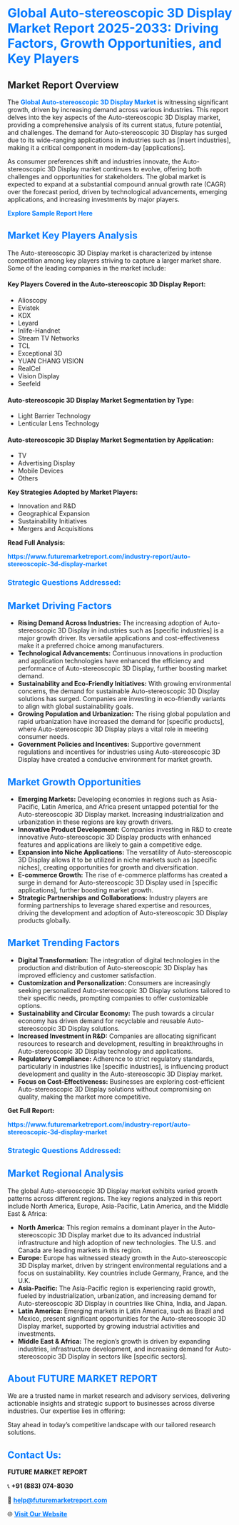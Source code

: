 <h1 style="color: #007BFF;">Global Auto-stereoscopic 3D Display Market Report 2025-2033: Driving Factors, Growth Opportunities, and Key Players</h1>

<section id="overview">
<h2>Market Report Overview</h2>
<p>The <a href="https://www.futuremarketreport.com/industry-report/auto-stereoscopic-3d-display-market" style="color: #007BFF; text-decoration: none;"><strong>Global Auto-stereoscopic 3D Display Market</strong></a> is witnessing significant growth, driven by increasing demand across various industries. This report delves into the key aspects of the Auto-stereoscopic 3D Display market, providing a comprehensive analysis of its current status, future potential, and challenges. The demand for Auto-stereoscopic 3D Display has surged due to its wide-ranging applications in industries such as [insert industries], making it a critical component in modern-day [applications].</p>
<p>As consumer preferences shift and industries innovate, the Auto-stereoscopic 3D Display market continues to evolve, offering both challenges and opportunities for stakeholders. The global market is expected to expand at a substantial compound annual growth rate (CAGR) over the forecast period, driven by technological advancements, emerging applications, and increasing investments by major players.</p>
</section>

<section id="overview">
<p><a href="https://www.futuremarketreport.com/request-sample/reportId=88280" style="color: #007BFF; text-decoration: none;"><strong>Explore Sample Report Here</strong></a></p>
</section>

<section id="key-players">
<h2 style="color: #007BFF;">Market Key Players Analysis</h2>
<p>The Auto-stereoscopic 3D Display market is characterized by intense competition among key players striving to capture a larger market share. Some of the leading companies in the market include:</p>
<h4>Key Players Covered in the Auto-stereoscopic 3D Display Report:</h4>
<ul><li>Alioscopy</li><li>Evistek</li><li>KDX</li><li>Leyard</li><li>Inlife-Handnet</li><li>Stream TV Networks</li><li>TCL</li><li>Exceptional 3D</li><li>YUAN CHANG VISION</li><li>RealCel</li><li>Vision Display</li><li>Seefeld</li></ul>
<h4>Auto-stereoscopic 3D Display Market Segmentation by Type:</h4>
<ul><li>Light Barrier Technology</li><li>Lenticular Lens Technology</li></ul>

<h4>Auto-stereoscopic 3D Display Market Segmentation by Application:</h4>
<ul><li>TV</li><li>Advertising Display</li><li>Mobile Devices</li><li>Others</li></ul>
<p><strong>Key Strategies Adopted by Market Players:</strong></p>
<ul>
<li>Innovation and R&D</li>
<li>Geographical Expansion</li>
<li>Sustainability Initiatives</li>
<li>Mergers and Acquisitions</li>
</ul>
</section>

<section>
<p><strong>Read Full Analysis: </strong></p><a href="https://www.futuremarketreport.com/industry-report/auto-stereoscopic-3d-display-market" style="color: #007BFF; text-decoration: none;"><strong>https://www.futuremarketreport.com/industry-report/auto-stereoscopic-3d-display-market</strong></a>
<h3 style="color: #007BFF;">Strategic Questions Addressed:</h3>
</section>

<section id="driving-factors">
<h2 style="color: #007BFF;">Market Driving Factors</h2>
<ul>
<li><strong>Rising Demand Across Industries:</strong> The increasing adoption of Auto-stereoscopic 3D Display in industries such as [specific industries] is a major growth driver. Its versatile applications and cost-effectiveness make it a preferred choice among manufacturers.</li>
<li><strong>Technological Advancements:</strong> Continuous innovations in production and application technologies have enhanced the efficiency and performance of Auto-stereoscopic 3D Display, further boosting market demand.</li>
<li><strong>Sustainability and Eco-Friendly Initiatives:</strong> With growing environmental concerns, the demand for sustainable Auto-stereoscopic 3D Display solutions has surged. Companies are investing in eco-friendly variants to align with global sustainability goals.</li>
<li><strong>Growing Population and Urbanization:</strong> The rising global population and rapid urbanization have increased the demand for [specific products], where Auto-stereoscopic 3D Display plays a vital role in meeting consumer needs.</li>
<li><strong>Government Policies and Incentives:</strong> Supportive government regulations and incentives for industries using Auto-stereoscopic 3D Display have created a conducive environment for market growth.</li>
</ul>
</section>

<section id="growth-opportunities">
<h2 style="color: #007BFF;">Market Growth Opportunities</h2>
<ul>
<li><strong>Emerging Markets:</strong> Developing economies in regions such as Asia-Pacific, Latin America, and Africa present untapped potential for the Auto-stereoscopic 3D Display market. Increasing industrialization and urbanization in these regions are key growth drivers.</li>
<li><strong>Innovative Product Development:</strong> Companies investing in R&D to create innovative Auto-stereoscopic 3D Display products with enhanced features and applications are likely to gain a competitive edge.</li>
<li><strong>Expansion into Niche Applications:</strong> The versatility of Auto-stereoscopic 3D Display allows it to be utilized in niche markets such as [specific niches], creating opportunities for growth and diversification.</li>
<li><strong>E-commerce Growth:</strong> The rise of e-commerce platforms has created a surge in demand for Auto-stereoscopic 3D Display used in [specific applications], further boosting market growth.</li>
<li><strong>Strategic Partnerships and Collaborations:</strong> Industry players are forming partnerships to leverage shared expertise and resources, driving the development and adoption of Auto-stereoscopic 3D Display products globally.</li>
</ul>
</section>

<section id="trending-factors">
<h2 style="color: #007BFF;">Market Trending Factors</h2>
<ul>
<li><strong>Digital Transformation:</strong> The integration of digital technologies in the production and distribution of Auto-stereoscopic 3D Display has improved efficiency and customer satisfaction.</li>
<li><strong>Customization and Personalization:</strong> Consumers are increasingly seeking personalized Auto-stereoscopic 3D Display solutions tailored to their specific needs, prompting companies to offer customizable options.</li>
<li><strong>Sustainability and Circular Economy:</strong> The push towards a circular economy has driven demand for recyclable and reusable Auto-stereoscopic 3D Display solutions.</li>
<li><strong>Increased Investment in R&D:</strong> Companies are allocating significant resources to research and development, resulting in breakthroughs in Auto-stereoscopic 3D Display technology and applications.</li>
<li><strong>Regulatory Compliance:</strong> Adherence to strict regulatory standards, particularly in industries like [specific industries], is influencing product development and quality in the Auto-stereoscopic 3D Display market.</li>
<li><strong>Focus on Cost-Effectiveness:</strong> Businesses are exploring cost-efficient Auto-stereoscopic 3D Display solutions without compromising on quality, making the market more competitive.</li>
</ul>
</section>

<section>
<p><strong>Get Full Report: </strong></p><a href="https://www.futuremarketreport.com/industry-report/auto-stereoscopic-3d-display-market" style="color: #007BFF; text-decoration: none;"><strong>https://www.futuremarketreport.com/industry-report/auto-stereoscopic-3d-display-market</strong></a>
<h3 style="color: #007BFF;">Strategic Questions Addressed:</h3>
</section>


<section id="regional-analysis">
<h2 style="color: #007BFF;">Market Regional Analysis</h2>
<p>The global Auto-stereoscopic 3D Display market exhibits varied growth patterns across different regions. The key regions analyzed in this report include North America, Europe, Asia-Pacific, Latin America, and the Middle East & Africa:</p>
<ul>
<li><strong>North America:</strong> This region remains a dominant player in the Auto-stereoscopic 3D Display market due to its advanced industrial infrastructure and high adoption of new technologies. The U.S. and Canada are leading markets in this region.</li>
<li><strong>Europe:</strong> Europe has witnessed steady growth in the Auto-stereoscopic 3D Display market, driven by stringent environmental regulations and a focus on sustainability. Key countries include Germany, France, and the U.K.</li>
<li><strong>Asia-Pacific:</strong> The Asia-Pacific region is experiencing rapid growth, fueled by industrialization, urbanization, and increasing demand for Auto-stereoscopic 3D Display in countries like China, India, and Japan.</li>
<li><strong>Latin America:</strong> Emerging markets in Latin America, such as Brazil and Mexico, present significant opportunities for the Auto-stereoscopic 3D Display market, supported by growing industrial activities and investments.</li>
<li><strong>Middle East & Africa:</strong> The region’s growth is driven by expanding industries, infrastructure development, and increasing demand for Auto-stereoscopic 3D Display in sectors like [specific sectors].</li>
</ul>
</section>

<footer>
<h2 style="color: #007BFF;">About FUTURE MARKET REPORT</h2>
<p>We are a trusted name in market research and advisory services, delivering actionable insights and strategic support to businesses across diverse industries. Our expertise lies in offering:</p>

<p>Stay ahead in today’s competitive landscape with our tailored research solutions.</p>

<h2 style="color: #007BFF;">Contact Us:</h2>
<p><strong>FUTURE MARKET REPORT</strong></p>
<p>📞 <strong>+91 (883) 074-8030</strong></p>
<p>📧 <strong><a href="mailto:help@futuremarketreport.com" style="color: #007BFF;">help@futuremarketreport.com</a></strong></p>
<p>🌐 <strong><a href="https://www.futuremarketreport.com/" style="color: #007BFF;">Visit Our Website</a></strong></p>
</footer>
